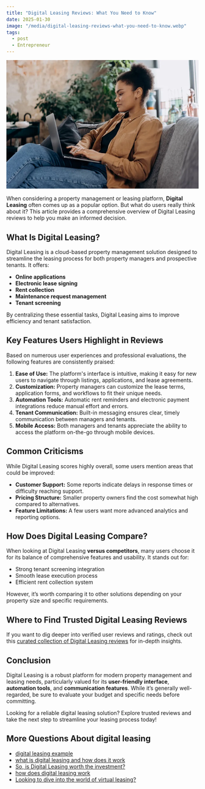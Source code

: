 ```yaml
---
title: "Digital Leasing Reviews: What You Need to Know"
date: 2025-01-30
image: "/media/digital-leasing-reviews-what-you-need-to-know.webp"
tags:
  - post
  - Entrepreneur
---
```


![Digital Leasing Reviews: What You Need to Know](/media/digital-leasing-reviews-what-you-need-to-know.webp)

When considering a property management or leasing platform, **Digital Leasing** often comes up as a popular option. But what do users really think about it? This article provides a comprehensive overview of Digital Leasing reviews to help you make an informed decision.

## What Is Digital Leasing?

Digital Leasing is a cloud-based property management solution designed to streamline the leasing process for both property managers and prospective tenants. It offers:

- **Online applications**
- **Electronic lease signing**
- **Rent collection**
- **Maintenance request management**
- **Tenant screening**

By centralizing these essential tasks, Digital Leasing aims to improve efficiency and tenant satisfaction.

## Key Features Users Highlight in Reviews

Based on numerous user experiences and professional evaluations, the following features are consistently praised:

1. **Ease of Use:** The platform's interface is intuitive, making it easy for new users to navigate through listings, applications, and lease agreements.
2. **Customization:** Property managers can customize the lease terms, application forms, and workflows to fit their unique needs.
3. **Automation Tools:** Automatic rent reminders and electronic payment integrations reduce manual effort and errors.
4. **Tenant Communication:** Built-in messaging ensures clear, timely communication between managers and tenants.
5. **Mobile Access:** Both managers and tenants appreciate the ability to access the platform on-the-go through mobile devices.

## Common Criticisms

While Digital Leasing scores highly overall, some users mention areas that could be improved:

- **Customer Support:** Some reports indicate delays in response times or difficulty reaching support.
- **Pricing Structure:** Smaller property owners find the cost somewhat high compared to alternatives.
- **Feature Limitations:** A few users want more advanced analytics and reporting options.

## How Does Digital Leasing Compare?

When looking at Digital Leasing **versus competitors**, many users choose it for its balance of comprehensive features and usability. It stands out for:

- Strong tenant screening integration
- Smooth lease execution process
- Efficient rent collection system

However, it’s worth comparing it to other solutions depending on your property size and specific requirements.

## Where to Find Trusted Digital Leasing Reviews

If you want to dig deeper into verified user reviews and ratings, check out this [curated collection of Digital Leasing reviews](https://curiouslists.com/posts/digital-leasing) for in-depth insights.

## Conclusion

Digital Leasing is a robust platform for modern property management and leasing needs, particularly valued for its **user-friendly interface**, **automation tools**, and **communication features**. While it’s generally well-regarded, be sure to evaluate your budget and specific needs before committing.

Looking for a reliable digital leasing solution? Explore trusted reviews and take the next step to streamline your leasing process today!

## More Questions About digital leasing

- [digital leasing example](/posts/digital-leasing-example)
- [what is digital leasing and how does it work](/posts/what-is-digital-leasing-and-how-does-it-work)
- [So, is Digital Leasing worth the investment?](/posts/so-is-digital-leasing-worth-the-investment)
- [how does digital leasing work](/posts/how-does-digital-leasing-work)
- [Looking to dive into the world of virtual leasing?](/posts/looking-to-dive-into-the-world-of-virtual-leasing)
